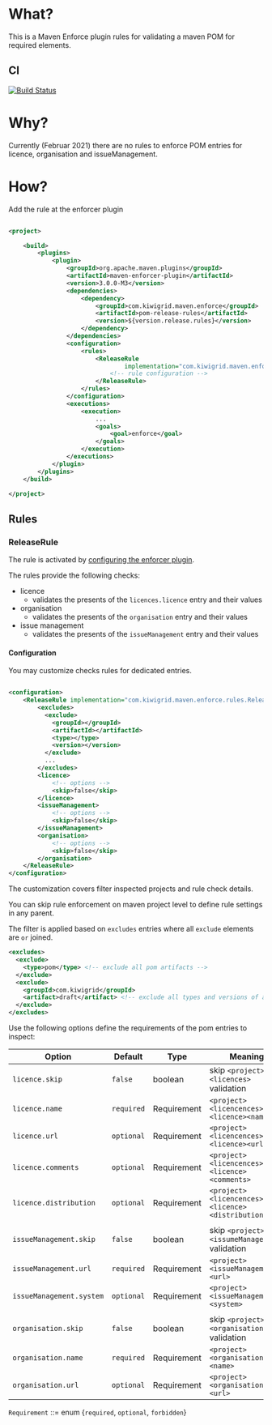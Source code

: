 # What?

This is a Maven Enforce plugin rules for validating a maven POM for required elements.

## CI

[![Build Status](https://travis-ci.com/kiwigrid/pom-release-rules.svg?branch=main)](https://travis-ci.com/kiwigrid/pom-release-rules)

# Why?

Currently (Februar 2021) there are no rules to enforce POM entries for licence, organisation and issueManagement.

# How?

Add the rule at the enforcer plugin

```xml

<project>

    <build>
        <plugins>
            <plugin>
                <groupId>org.apache.maven.plugins</groupId>
                <artifactId>maven-enforcer-plugin</artifactId>
                <version>3.0.0-M3</version>
                <dependencies>
                    <dependency>
                        <groupId>com.kiwigrid.maven.enforce</groupId>
                        <artifactId>pom-release-rules</artifactId>
                        <version>${version.release.rules}</version>
                    </dependency>
                </dependencies>
                <configuration>
                    <rules>
                        <ReleaseRule
                                implementation="com.kiwigrid.maven.enforce.rules.ReleaseRule">
                            <!-- rule configuration -->
                        </ReleaseRule>
                    </rules>
                </configuration>
                <executions>
                    <execution>
                        ...
                        <goals>
                            <goal>enforce</goal>
                        </goals>
                    </execution>
                </executions>
            </plugin>
        </plugins>
    </build>

</project>
```

## Rules

### ReleaseRule

The rule is activated
by [configuring the enforcer plugin](https://maven.apache.org/enforcer/enforcer-api/writing-a-custom-rule.html).

The rules provide the following checks:

* licence
    * validates the presents of the `licences.licence` entry and their values
* organisation
    * validates the presents of the `organisation` entry and their values
* issue management
    * validates the presents of the `issueManagement` entry and their values

#### Configuration

You may customize checks rules for dedicated entries.

```xml

<configuration>
    <ReleaseRule implementation="com.kiwigrid.maven.enforce.rules.ReleaseRule">
        <excludes>
          <exclude>
            <groupId></groupId>
            <artifactId></artifactId>
            <type></type>
            <version></version>
          </exclude>
          ...
        </excludes>
        <licence>
            <!-- options -->
            <skip>false</skip>
        </licence>
        <issueManagement>
            <!-- options -->
            <skip>false</skip>
        </issueManagement>
        <organisation>
            <!-- options -->
            <skip>false</skip>
        </organisation>
    </ReleaseRule>
</configuration>
```

The customization covers filter inspected projects and rule check details.

You can skip rule enforcement on maven project level to define rule settings in any parent.

The filter is applied based on `excludes` entries where all `exclude` elements are `or` joined.

```xml
<excludes>
  <exclude>
    <type>pom</type> <!-- exclude all pom artifacts -->
  </exclude>
  <exclude>
    <groupId>com.kiwigrid</groupId> 
    <artifact>draft</artifact> <!-- exclude all types and versions of a specific artifact -->
  </exclude>
</excludes>
```

Use the following options define the requirements of the pom entries to inspect:

| Option                   | Default    | Type        | Meaning |
|--------------------------|------------|-------------|---------|
|`licence.skip`            | `false`    | boolean     | skip `<project><licences>` validation
|`licence.name`            | `required` | Requirement |`<project><licencences><licence><name>`
|`licence.url`             | `optional` | Requirement |`<project><licencences><licence><url>`
|`licence.comments`        | `optional` | Requirement |`<project><licencences><licence><comments>`
|`licence.distribution`    | `optional` | Requirement |`<project><licencences><licence><distribution>`
|||
|`issueManagement.skip`    | `false`    | boolean     | skip `<project><issumeManagement>` validation
|`issueManagement.url`     | `required` | Requirement |`<project><issueManagement><url>`
|`issueManagement.system`  | `optional` | Requirement |`<project><issueManagement><system>`
|||
|`organisation.skip`       | `false`    | boolean     | skip `<project><organisation>` validation
|`organisation.name`       | `required` | Requirement |`<project><organisation><name>`
|`organisation.url`        | `optional` | Requirement |`<project><organisation><url>`

`Requirement` ::= enum {`required`, `optional`, `forbidden`}
